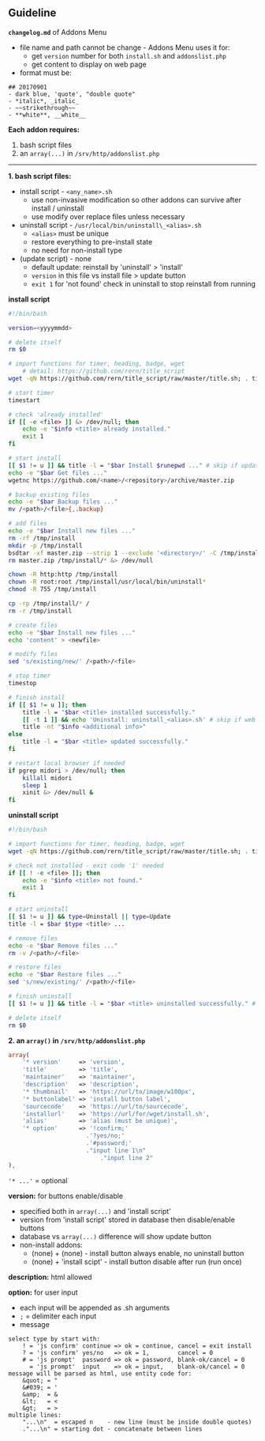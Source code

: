 Guideline
---
**`changelog.md`** of Addons Menu   
- file name and path cannot be change - Addons Menu uses it for:
    - get `version` number for both `install.sh` and `addonslist.php`  
    - get content to display on web page
- format must be:
```
## 20170901
- dark blue, 'quote', "double quote"
- *italic*, _italic_
- ~~strikethrough~~
- **white**, __white__
```

**Each addon requires:**  

1. bash script files
2. an `array(...)` in `/srv/http/addonslist.php`  
---
  
**1. bash script files:**  

- install script   - `<any_name>.sh`
  - use non-invasive modification so other addons can survive after install / uninstall
  - use modify over replace files unless necessary
- uninstall script - `/usr/local/bin/uninstall\_<alias>.sh`
  - `<alias>` must be unique
  - restore everything to pre-install state
  - no need for non-install type
- (update script)  - none
  - default update: reinstall by 'uninstall' > 'install'
  - `version` in this file vs install file > update button
  - `exit 1` for 'not found' check in uninstall to stop reinstall from running
  
**install script**
```sh
#!/bin/bash

version=<yyyymmdd>

# delete itself
rm $0

# import functions for timer, heading, badge, wget
    # detail: https://github.com/rern/title_script
wget -qN https://github.com/rern/title_script/raw/master/title.sh; . title.sh; rm title.sh

# start timer
timestart

# check 'already installed'
if [[ -e <file> ]] &> /dev/null; then
	echo -e "$info <title> already installed."
	exit 1
fi

# start install
[[ $1 != u ]] && title -l = "$bar Install $runepwd ..." # skip if update
echo -e "$bar Get files ..."
wgetnc https://github.com/<name>/<repository>/archive/master.zip

# backup existing files
echo -e "$bar Backup files ..."
mv /<path>/<file>{,.backup}

# add files
echo -e "$bar Install new files ..."
rm -rf /tmp/install
mkdir -p /tmp/install
bsdtar -xf master.zip --strip 1 --exclude '<directory>/' -C /tmp/install
rm master.zip /tmp/install/* &> /dev/null

chown -R http:http /tmp/install
chown -R root:root /tmp/install/usr/local/bin/uninstall*
chmod -R 755 /tmp/install

cp -rp /tmp/install/* /
rm -r /tmp/install

# create files
echo -e "$bar Install new files ..."
echo 'content' > <newfile>

# modify files
sed 's/existing/new/' /<path>/<file>

# stop timer
timestop

# finish install
if [[ $1 != u ]]; then
	title -l = "$bar <title> installed successfully."
	[[ -t 1 ]] && echo 'Uninstall: uninstall_<alias>.sh' # skip if web install
	title -nt "$info <additional info>"
else
	title -l = "$bar <title> updated successfully."
fi

# restart local browser if needed
if pgrep midori > /dev/null; then
	killall midori
	sleep 1
	xinit &> /dev/null &
fi
```

**uninstall script**
```sh
#!/bin/bash

# import functions for timer, heading, badge, wget
wget -qN https://github.com/rern/title_script/raw/master/title.sh; . title.sh; rm title.sh

# check not installed - exit code '1' needed
if [[ ! -e <file> ]]; then
	echo -e "$info <title> not found."
	exit 1
fi

# start uninstall
[[ $1 != u ]] && type=Uninstall || type=Update
title -l = $bar $type <title> ...

# remove files 
echo -e "$bar Remove files ..."
rm -v /<path>/<file>

# restore files
echo -e "$bar Restore files ..."
sed 's/new/existing/' /<path>/<file>

# finish uninstall
[[ $1 != u ]] && title -l = "$bar <title> uninstalled successfully." # skip if update

# delete itself
rm $0
```
    
**2. an `array()` in `/srv/http/addonslist.php`**  
```php
array(
	'* version'     => 'version',
	'title'         => 'title',
	'maintainer'    => 'maintainer',
	'description'   => 'description',
	'* thumbnail'   => 'https://url/to/image/w100px',
	'* buttonlabel' => 'install button label',
	'sourcecode'    => 'https://url/to/sourcecode',
	'installurl'    => 'https://url/for/wget/install.sh',
	'alias'         => 'alias (must be unique)',
	'* option'      => '!confirm;'
	                  .'?yes/no;'
	                  .'#password;'
	                  ."input line 1\n"
	                      ."input line 2"
),
```
`'* ...'` = optional  

**version:** for buttons enable/disable  
- specified both in `array(...)` and 'install script'
- version from 'install script' stored in database then disable/enable buttons
- database vs `array(...)` difference will show update button
- non-install addons:
	- (none) + (none)          - install button always enable, no uninstall button
	- (none) + 'install scipt' - install button disable after run (run once)
    
**description:** html allowed  

**option:** for user input  
- each input will be appended as <install>.sh arguments
- `;` = delimiter each input
- message
```
select type by start with:
    ! = 'js confirm' continue => ok = continue, cancel = exit install
    ? = 'js confirm' yes/no   => ok = 1,        cancel = 0
    # = 'js prompt'  password => ok = password, blank-ok/cancel = 0
      = 'js prompt'  input    => ok = input,    blank-ok/cancel = 0
message will be parsed as html, use entity code for:
    &quot; = "
    &#039; = '
    &amp;  = &
    &lt;   = <
    &gt;   = >  
multiple lines:
    "...\n"  = escaped n    - new line (must be inside double quotes)
    ."...\n" = starting dot - concatenate between lines
```
